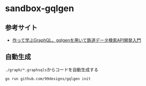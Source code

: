 # sandbox-gqlgen

## 参考サイト
- [作って学ぶGraphQL。gqlgenを用いて鉄道データ検索API開発入門](https://future-architect.github.io/articles/20200609/)
## 自動生成
`./graph/*.graphsqls`からコードを自動生成する
```
go run github.com/99designs/gqlgen init
```
